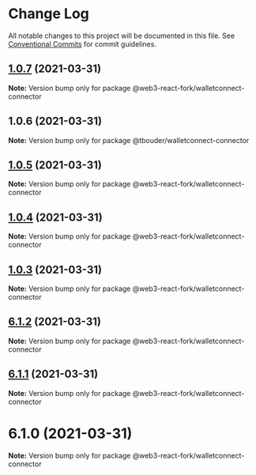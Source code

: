 # Change Log

All notable changes to this project will be documented in this file.
See [Conventional Commits](https://conventionalcommits.org) for commit guidelines.

## [1.0.7](https://github.com/TBouder/web3-react-fork/compare/@web3-react-fork/walletconnect-connector@1.0.5...@web3-react-fork/walletconnect-connector@1.0.7) (2021-03-31)

**Note:** Version bump only for package @web3-react-fork/walletconnect-connector





## 1.0.6 (2021-03-31)

**Note:** Version bump only for package @tbouder/walletconnect-connector





## [1.0.5](https://github.com/TBouder/web3-react-fork/compare/@web3-react-fork/walletconnect-connector@1.0.4...@web3-react-fork/walletconnect-connector@1.0.5) (2021-03-31)

**Note:** Version bump only for package @web3-react-fork/walletconnect-connector





## [1.0.4](https://github.com/TBouder/web3-react-fork/compare/@web3-react-fork/walletconnect-connector@1.0.3...@web3-react-fork/walletconnect-connector@1.0.4) (2021-03-31)

**Note:** Version bump only for package @web3-react-fork/walletconnect-connector





## [1.0.3](https://github.com/TBouder/web3-react-fork/compare/@web3-react-fork/walletconnect-connector@6.1.2...@web3-react-fork/walletconnect-connector@1.0.3) (2021-03-31)

**Note:** Version bump only for package @web3-react-fork/walletconnect-connector





## [6.1.2](https://github.com/TBouder/web3-react-fork/compare/@web3-react-fork/walletconnect-connector@6.1.1...@web3-react-fork/walletconnect-connector@6.1.2) (2021-03-31)

**Note:** Version bump only for package @web3-react-fork/walletconnect-connector





## [6.1.1](https://github.com/TBouder/web3-react-fork/compare/@web3-react-fork/walletconnect-connector@6.1.0...@web3-react-fork/walletconnect-connector@6.1.1) (2021-03-31)

**Note:** Version bump only for package @web3-react-fork/walletconnect-connector





# 6.1.0 (2021-03-31)

**Note:** Version bump only for package @web3-react-fork/walletconnect-connector
